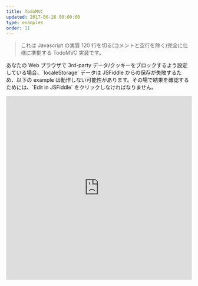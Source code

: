 ```yaml
---
title: TodoMVC
updated: 2017-06-26 00:00:00
type: examples
order: 11
---
```


> これは Javascript の実質 120 行を切る(コメントと空行を除く)完全に仕様に準拠する TodoMVC 実装です。

<p class="tip">あなたの Web ブラウザで 3rd-party データ/クッキーをブロックするよう設定している場合、`localeStorage` データは JSFiddle からの保存が失敗するため、以下の example は動作しない可能性があります。その場で結果を確認するためには、`Edit in JSFiddle` をクリックしなければなりません。</p>

<iframe width="100%" height="500" src="https://jsfiddle.net/yyx990803/4dr2fLb7/embedded/result,html,js,css" allowfullscreen="allowfullscreen" frameborder="0"></iframe>
